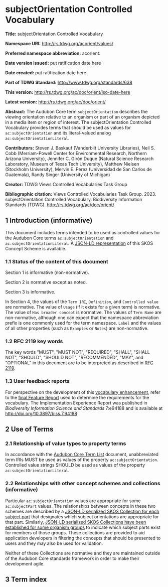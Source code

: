 # subjectOrientation Controlled Vocabulary

**Title:** subjectOrientation Controlled Vocabulary

**Namespace URI:** http://rs.tdwg.org/acorient/values/

**Preferred namespace abbreviation:** acorient:

**Date version issued:** put ratification date here

**Date created:** put ratification date here

**Part of TDWG Standard:** http://www.tdwg.org/standards/638

**This version:** http://rs.tdwg.org/ac/doc/orient/iso-date-here

**Latest version:** http://rs.tdwg.org/ac/doc/orient/

**Abstract:** The Audubon Core term `subjectOrientation` describes the viewing orientation relative to an organism or part of an organism depicted in a media item or region of interest. The subjectOrientation Controlled Vocabulary provides terms that should be used as values for `ac:subjectOrientation` and its literal-valued analog `ac:subjectOrientationLiteral`. 

**Contributors:** Steven J. Baskauf (Vanderbilt University Libraries), Neil S. Cobb (Merriam-Powell Center for Environmental Research, Northern Arizona University), Jennifer C. Girón Duque (Natural Science Research Laboratory, Museum of Texas Tech University), Matthew Nielsen (Stockholm University), Mervin E. Pérez (Universidad de San Carlos de Guatemala), Randy Singer (University of Michigan)

**Creator:** TDWG Views Controlled Vocabularies Task Group

**Bibliographic citation:** Views Controlled Vocabularies Task Group. 2023. subjectOrientation Controlled Vocabulary. Biodiversity Information Standards (TDWG). <http://rs.tdwg.org/ac/doc/orient/>


## 1 Introduction (informative)

This document includes terms intended to be used as controlled values for the Audubon Core terms `ac:subjectOrientation` and `ac:subjectOrientationLiteral`. A [JSON-LD representation](https://tdwg.github.io/rs.tdwg.org/cvJson/acorient.json) of this SKOS Concept Scheme is available.

### 1.1 Status of the content of this document

Section 1 is informative (non-normative).

Section 2 is normative except as noted.

Section 3 is informative.

In Section 4, the values of the `Term IRI`, `Definition`, and `Controlled value` are normative. The value of `Usage` (if it exists for a given term) is normative.  The value of `Has broader concept` is normative. The values of `Term Name` are non-normative, although one can expect that the namespace abbreviation prefix is one commonly used for the term namespace.  `Label` and the values of all other properties (such as `Examples` or `Notes`) are non-normative.

### 1.2 RFC 2119 key words
The key words "MUST", "MUST NOT", "REQUIRED", "SHALL", "SHALL NOT", "SHOULD", "SHOULD NOT", "RECOMMENDED", "MAY", and "OPTIONAL" in this document are to be interpreted as described in [RFC 2119](https://tools.ietf.org/html/rfc2119).

### 1.3 User feedback reports
For perspective on the development of this [vocabulary enhancement](https://github.com/tdwg/vocab/blob/master/vms/maintenance-specification.md#4-vocabulary-enhancements), refer to the [final Feature Report](https://github.com/tdwg/ac/blob/master/views/final-requirements.md) used to determine the requirements for the vocabulary. The Implementation Experience Report was published in *Biodiversity Information Science and Standards* 7:e94188 and is available at <http://doi.org/10.3897/biss.7.94188>

## 2 Use of Terms

### 2.1 Relationship of value types to property terms

In accordance with the [Audubon Core Term List](http://rs.tdwg.org/ac/doc/termlist/) document, unabbreviated term IRIs MUST be used as values of the property `ac:subjectOrientation`. Controlled value strings SHOULD be used as values of the property `ac:subjectOrientationLiteral`.

### 2.2 Relationships with other concept schemes and collections (informative)

Particular `ac:subjectOrientation` values are appropriate for some `ac:subjectPart` values. The relationships between concepts in these two schemes are described by a [JSON-LD serialized SKOS Collection for each subject part](https://tdwg.github.io/rs.tdwg.org/cvJson/acorient_collection.json) that designates which subject orientations are appropriate for that part. Similarly, [JSON-LD serialized SKOS Collections have been established for some organism groups](https://tdwg.github.io/rs.tdwg.org/cvJson/acpart_collection.json) to indicate which subject parts exist for members of those groups. These collections are provided to aid application developers in filtering the concepts that should be presented to users and they may also be used for validation.

Neither of these Collections are normative and they are maintained outside of the Audubon Core standards framework in order to make their development agile.

## 3 Term index
